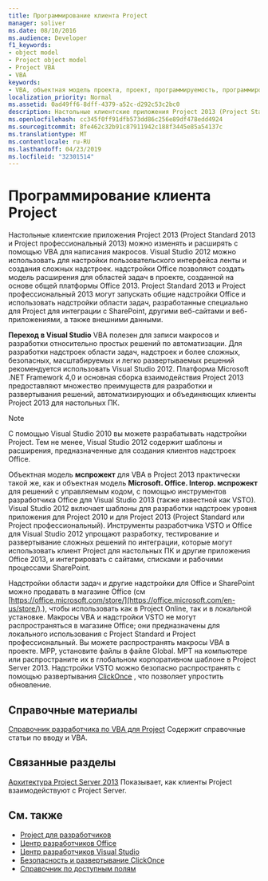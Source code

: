 ```yaml
---
title: Программирование клиента Project
manager: soliver
ms.date: 08/10/2016
ms.audience: Developer
f1_keywords:
- object model
- Project object model
- Project VBA
- VBA
keywords:
- VBA, объектная модель проекта, проект, программируемость, программирование, проект VBA, Visual Basic для приложений, объектная модель, VBA, объектная модель, VBA, Visual Basic для приложений
localization_priority: Normal
ms.assetid: 0ad49ff6-8dff-4379-a52c-d292c53c2bc0
description: Настольные клиентские приложения Project 2013 (Project Standard 2013 и Project профессиональный 2013) можно изменять и расширять с помощью VBA для написания макросов. Visual Studio 2012 можно использовать для настройки пользовательского интерфейса ленты и создания сложных надстроек. надстройки Office позволяют создать модель расширения для областей задач в проекте, созданной на основе общей платформы Office 2013. Project Standard 2013 и Project профессиональный 2013 могут запускать общие надстройки Office и использовать надстройки области задач, разработанные специально для Project для интеграции с SharePoint, другими веб-сайтами и веб-приложениями, а также внешними данными.
ms.openlocfilehash: cc345f0ff91dfb573dd86c256e89df478edd4924
ms.sourcegitcommit: 8fe462c32b91c87911942c188f3445e85a54137c
ms.translationtype: MT
ms.contentlocale: ru-RU
ms.lasthandoff: 04/23/2019
ms.locfileid: "32301514"
---
```

# <a name="project-client-programming"></a>Программирование клиента Project

Настольные клиентские приложения Project 2013 (Project Standard 2013 и Project профессиональный 2013) можно изменять и расширять с помощью VBA для написания макросов. Visual Studio 2012 можно использовать для настройки пользовательского интерфейса ленты и создания сложных надстроек. надстройки Office позволяют создать модель расширения для областей задач в проекте, созданной на основе общей платформы Office 2013. Project Standard 2013 и Project профессиональный 2013 могут запускать общие надстройки Office и использовать надстройки области задач, разработанные специально для Project для интеграции с SharePoint, другими веб-сайтами и веб-приложениями, а также внешними данными.
  
 **Переход в Visual Studio** VBA полезен для записи макросов и разработки относительно простых решений по автоматизации. Для разработки надстроек области задач, надстроек и более сложных, безопасных, масштабируемых и легко развертываемых решений рекомендуется использовать Visual Studio 2012. Платформа Microsoft .NET Framework 4,0 и основная сборка взаимодействия Project 2013 предоставляют множество преимуществ для разработки и развертывания решений, автоматизирующих и объединяющих клиенты Project 2013 для настольных ПК. 
  
> [!NOTE]
> С помощью Visual Studio 2010 вы можете разрабатывать надстройки Project. Тем не менее, Visual Studio 2012 содержит шаблоны и расширения, предназначенные для создания клиентов надстроек Office. 
  
Объектная модель **мспрожект** для VBA в Project 2013 практически такой же, как и объектная модель **Microsoft. Office. Interop. мспрожект** для решений с управляемым кодом, с помощью инструментов разработчика Office для Visual Studio 2013 (также известной как VSTO). Visual Studio 2012 включает шаблоны для разработки надстроек уровня приложения для Project 2010 и для Project 2013 (Project Standard или Project профессиональный). Инструменты разработчика VSTO и Office для Visual Studio 2012 упрощают разработку, тестирование и развертывание сложных решений по интеграции, которые могут использовать клиент Project для настольных ПК и другие приложения Office 2013, и интегрировать с сайтами, списками и рабочими процессами SharePoint. 
  
Надстройки области задач и другие надстройки для Office и SharePoint можно продавать в магазине Office (см [https://office.microsoft.com/store/](https://office.microsoft.com/en-us/store/).), чтобы использовать как в Project Online, так и в локальной установке. Макросы VBA и надстройки VSTO не могут распространяться в магазине Office; они предназначены для локального использования с Project Standard и Project профессиональный. Вы можете распространять макросы VBA в проекте. MPP, установите файлы в файле Global. MPT на компьютере или распространите их в глобальном корпоративном шаблоне в Project Server 2013. Надстройки VSTO можно безопасно распространять с помощью развертывания [ClickOnce](https://msdn.microsoft.com/library/t71a733d.aspx) , что позволяет упростить обновление. 
  
## <a name="reference"></a>Справочные материалы

[Справочник разработчика по VBA для Project](https://msdn.microsoft.com/library/ee861523%28office.15%29.aspx) Содержит справочные статьи по вводу и VBA. 
  
## <a name="related-sections"></a>Связанные разделы

[Архитектура Project Server 2013](project-server-2013-architecture.md) Показывает, как клиенты Project взаимодействуют с Project Server. 
  
## <a name="see-also"></a>См. также

- [Project для разработчиков](https://msdn.microsoft.com/office/aa905469)
- [Центр разработчиков Office](https://dev.office.com)
- [Центр разработчиков Visual Studio](https://msdn.microsoft.com/vstudio/aa718325.aspx)
- [Безопасность и развертывание ClickOnce](https://msdn.microsoft.com/library/t71a733d.aspx)
- [Справочник по доступным полям](https://support.office.com/en-us/article/available-fields-reference-615a4563-1cc3-40f4-b66f-1b17e793a460)

